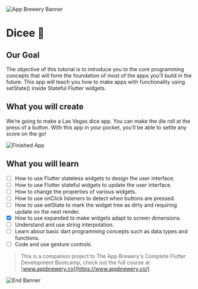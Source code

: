 ![App Brewery Banner](https://github.com/londonappbrewery/Images/blob/master/AppBreweryBanner.png)


# Dicee 🎲

## Our Goal

The objective of this tutorial is to introduce you to the core programming concepts that will form the foundation of most of the apps you’ll build in the future. This app will teach you how to make apps with functionality using setState() inside Stateful Flutter widgets.


## What you will create

We’re going to make a Las Vegas dice app. You can make the die roll at the press of a button. With this app in your pocket, you’ll be able to settle any score on the go!

![Finished App](https://github.com/londonappbrewery/Images/blob/master/dicee-demo.gif)

## What you will learn

- [ ] How to use Flutter stateless widgets to design the user interface.
- [ ] How to use Flutter stateful widgets to update the user interface.
- [ ] How to change the properties of various widgets.
- [ ] How to use onClick listeners to detect when buttons are pressed.
- [ ] How to use setState to mark the widget tree as dirty and requiring update on the next render.
- [x] How to use expanded to make widgets adapt to screen dimensions.
- [ ] Understand and use string interpolation.
- [ ] Learn about basic dart programming concepts such as data types and functions.
- [ ] Code and use gesture controls.

>This is a companion project to The App Brewery's Complete Flutter Development Bootcamp, check out the full course at [www.appbrewery.co](https://www.appbrewery.co/)

![End Banner](https://github.com/londonappbrewery/Images/blob/master/readme-end-banner.png)
